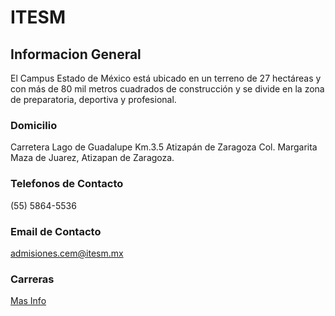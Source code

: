 # ITESM

## Informacion General

El Campus Estado de México está ubicado en un terreno de 27 hectáreas y con más de 80 mil metros cuadrados de construcción y se divide en la zona de preparatoria, deportiva y profesional.

### Domicilio
Carretera Lago de Guadalupe Km.3.5 Atizapán de Zaragoza Col. Margarita Maza de Juarez, Atizapan de Zaragoza.

### Telefonos de Contacto
(55) 5864-5536

### Email de Contacto
admisiones.cem@itesm.mx

### Carreras

[Mas Info](carreras/readme.md)